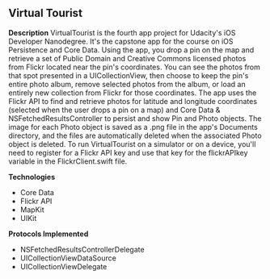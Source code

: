 ## Virtual Tourist ##
**Description**
VirtualTourist is the fourth app project for Udacity's iOS Developer Nanodegree. It's the capstone app for the course on iOS Persistence and Core Data.
Using the app, you drop a pin on the map and retrieve a set of Public Domain and Creative Commons licensed photos from Flickr located near the pin's coordinates. You can see the photos from that spot presented in a UICollectionView, then choose to keep the pin's entire photo album, remove selected photos from the album, or load an entirely new collection from Flickr for those coordinates.
The app uses the Flickr API to find and retrieve photos for latitude and longitude coordinates (selected when the user drops a pin on a map) and Core Data & NSFetchedResultsController to persist and show Pin and Photo objects. The image for each Photo object is saved as a .png file in the app's Documents directory, and the files are automatically deleted when the associated Photo object is deleted.
To run VirtualTourist on a simulator or on a device, you'll need to register for a Flickr API key and use that key for the flickrAPIkey variable in the FlickrClient.swift file.

**Technologies**

 - Core Data
 - Flickr API
 - MapKit
 - UIKit

**Protocols Implemented**

 - NSFetchedResultsControllerDelegate
 - UICollectionViewDataSource
 - UICollectionViewDelegate


